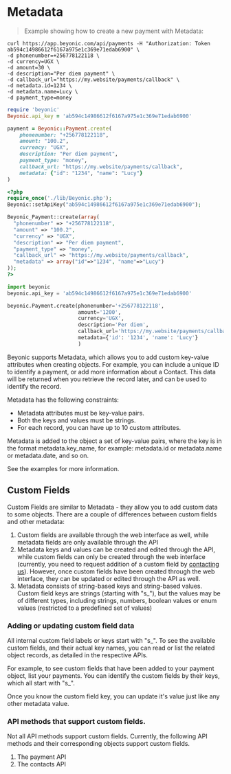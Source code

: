 # Metadata

> Example showing how to create a new payment with Metadata:

```shell
curl https://app.beyonic.com/api/payments -H "Authorization: Token ab594c14986612f6167a975e1c369e71edab6900" \
-d phonenumber=+256778122118 \
-d currency=UGX \
-d amount=30 \
-d description="Per diem payment" \
-d callback_url="https://my.website/payments/callback" \
-d metadata.id=1234 \
-d metadata.name=Lucy \
-d payment_type=money
```

```ruby
require 'beyonic'
Beyonic.api_key = 'ab594c14986612f6167a975e1c369e71edab6900'

payment = Beyonic::Payment.create(
    phonenumber: "+256778122118",
    amount: "100.2",
    currency: "UGX",
    description: "Per diem payment",
    payment_type: "money",
    callback_url: "https://my.website/payments/callback",
    metadata: {"id": "1234", "name": "Lucy"}
)
```

```php
<?php
require_once('./lib/Beyonic.php');
Beyonic::setApiKey("ab594c14986612f6167a975e1c369e71edab6900");

Beyonic_Payment::create(array(
  "phonenumber" => "+256778122118",
  "amount" => "100.2",
  "currency" => "UGX",
  "description" => "Per diem payment",
  "payment_type" => "money",
  "callback_url" => "https://my.website/payments/callback",
  "metadata" => array("id"=>"1234", "name"=>"Lucy")
));
?>
```

```python
import beyonic
beyonic.api_key = 'ab594c14986612f6167a975e1c369e71edab6900'

beyonic.Payment.create(phonenumber='+256778122118',
                       amount='1200',
                       currency='UGX',
                       description='Per diem',
                       callback_url='https://my.website/payments/callback',
                       metadata={'id': '1234', 'name': 'Lucy'}
                       )
```

Beyonic supports Metadata, which allows you to add custom key-value attributes when creating objects. For example, you can include a unique ID to identify a payment, or add more information about a Contact. This data will be returned when you retrieve the record later, and can be used to identify the record.

Metadata has the following constraints:

* Metadata attributes must be key-value pairs.
* Both the keys and values must be strings.
* For each record, you can have up to 10 custom attributes.

Metadata is added to the object a set of key-value pairs, where the key is in the format metadata.key_name, for example: metadata.id or metadata.name or metadata.date, and so on.

See the examples for more information.

## Custom Fields

Custom Fields are similar to Metadata - they allow you to add custom data to some objects. There are a couple of differences between custom fields and other metadata:

1. Custom fields are available through the web interface as well, while metadata fields are only available through the API
2. Metadata keys and values can be created and edited through the API, while custom fields can only be created through the web interface (currently, you need to request addition of a custom field by [contacting us](http://beyonic.com/contact)). However, once custom fields have been created through the web interface, they can be updated or edited through the API as well.
3. Metadata consists of string-based keys and string-based values. Custom field keys are strings (starting with "s_"), but the values may be of different types, including strings, numbers, boolean values or enum values (restricted to a predefined set of values)

### Adding or updating custom field data

All internal custom field labels or keys start with "s_". To see the available custom fields, and their actual key names, you can read or list the related object records, as detailed in the respective APIs.

For example, to see custom fields that have been added to your payment object, list your payments. You can identify the custom fields by their keys, which all start with "s_".

Once you know the custom field key, you can update it's value just like any other metadata value.

### API methods that support custom fields.

Not all API methods support custom fields. Currently, the following API methods and their corresponding objects support custom fields.

1. The payment API
2. The contacts API
